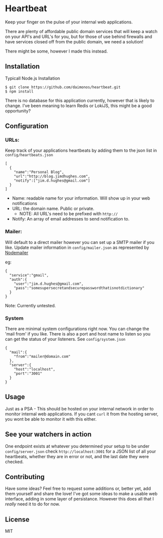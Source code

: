 # Heartbeat

Keep your finger on the pulse of your internal web applications.

There are plenty of affordable public domain services that will keep a watch on your API's and URL's for you, but for those of use behind firewalls and have services closed off from the public domain, we need a solution!

There might be some, however I made this instead.

## Installation
Typicall Node.js Installation
```
$ git clone https://github.com/daimonos/heartbeat.git
$ npm install
```

There is no database for this application currently, however that is likely to change. I've been meaning to learn Redis or LokiJS, this might be a good opportunity?


## Configuration
### URLs:
Keep track of your applications heartbeats by adding them to the json list in `config/heartbeats.json`

```
[
  {
    "name":"Personal Blog",
    "url":"http://blog.jimdhughes.com",
    "notify":["jim.d.hughes@gmail.com"]
  }
]
```

* Name: readable name for your information. Will show up in your web notifications
* URL: the domain name. Public or private.
  * NOTE: All URL's need to be prefixed with `http://`
* Notify: An array of email addresses to send notification to.

### Mailer:
Will default to a direct mailer however you can set up a SMTP mailer if you like.
Update mailer information in `config/mailer.json` as represented by [Nodemailer](http://www.nodemailer.com/about)

eg:
```
{
  "service":"gmail",
  "auth":{
    "user":"jim.d.hughes@gmail.com",
    "pass":"somesupersecretandsecurepasswordthatisnotdictionary"
  }
}
```
Note: Currently untested.

### System
There are minimal system configurations right now.
You can change the 'mail from' if you like.  There is also a port and host name to listen so you can get the status of your listeners.
See `config/system.json`
```
{
  "mail":{
    "from":"mailer@domain.com"
  },
  "server":{
    "host":"localhost",
    "port":"3001"
  }
}
```
## Usage
Just as a PSA - This should be hosted on your internal network in order to monitor internal web applications. If you cant `curl` it from the hosting server, you wont be able to monitor it with this either.

## See your watchers in action
One endpoint exists at whatever you determined your setup to be under `config/server.json`
check `http://localhost:3001` for a JSON list of all your heartbeats, whether they are in error or not, and the last date they were checked.

## Contributing
Have some ideas? Feel free to request some additions or, better yet, add them yourself and share the love!
I've got some ideas to make a usable web interface, adding in some layer of persistance. However this does all that I *really* need it to do for now.

## License
MIT